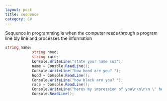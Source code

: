 ```yaml
---
layout: post
title: sequence
category: C#
---
```

Sequence in programming is when the computer reads through a program line bly line and processes the information

```csharp
string name;
            string hood;
            string race;
            Console.WriteLine("state your name cuz");
            name = Console.ReadLine();
            Console.WriteLine("how hood are you? ");
            hood = Console.ReadLine();
            Console.WriteLine("how black are you? ");
            race = Console.ReadLine();
            Console.WriteLine("heres my impression of you\n\n\n\n \" hey i'm " + name +" I am " + hood + " hood and i am " + race + " black \"");
            Console.ReadLine();
```
